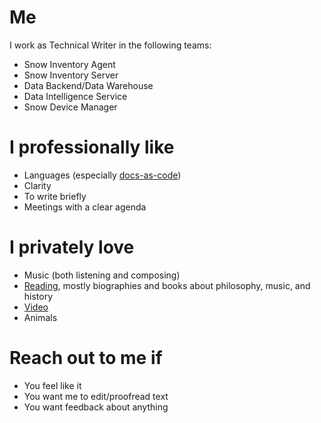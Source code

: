 # Me

I work as Technical Writer in the following teams:

* Snow Inventory Agent
* Snow Inventory Server
* Data Backend/Data Warehouse
* Data Intelligence Service
* Snow Device Manager

# I professionally like

* Languages (especially [docs-as-code](https://www.writethedocs.org/guide/docs-as-code/))
* Clarity
* To write briefly
* Meetings with a clear agenda

# I privately love

* Music (both listening and composing)
* [Reading](https://app.thestorygraph.com/profile/2612f5bf-95f0-43f2-9f3a-6eb4767835a8), mostly biographies and books about philosophy, music, and history
* [Video](https://letterboxd.com/pivic)
* Animals

# Reach out to me if

* You feel like it
* You want me to edit/proofread text
* You want feedback about anything

<!---
niklaspivic/niklaspivic is a ✨ special ✨ repository because its `README.md` (this file) appears on your GitHub profile.
You can click the Preview link to take a look at your changes.
--->
